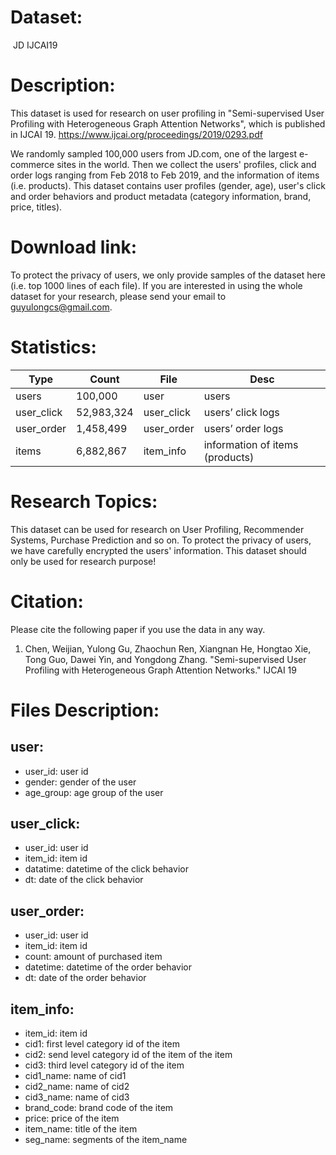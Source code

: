 # Dataset:

​	  JD IJCAI19

# Description:

This dataset is used for research on user profiling in "Semi-supervised User Profiling with Heterogeneous Graph Attention Networks", which is published in IJCAI 19. https://www.ijcai.org/proceedings/2019/0293.pdf

We randomly sampled 100,000 users from JD.com, one of the largest e-commerce sites in the world.
Then we collect the users' profiles, click and order logs ranging from Feb 2018 to Feb 2019, and the information of items (i.e. products).
This dataset contains user profiles (gender, age), user's click and order behaviors and product metadata (category information, brand, price, titles).

# Download link:

To protect the privacy of users, we only provide samples of the dataset here (i.e. top 1000 lines of each file). If you are interested in using the whole dataset for your research, please send your email to guyulongcs@gmail.com.

# Statistics:


| Type       | Count      | File       | Desc                            |
| ---------- | ---------- | ---------- | ------------------------------- |
| users      | 100,000    | user       | users                           |
| user_click | 52,983,324 | user_click | users’ click logs               |
| user_order | 1,458,499  | user_order | users’ order logs               |
| items      | 6,882,867  | item_info  | information of items (products) |

# Research Topics:

This dataset can be used for research on User Profiling, Recommender Systems, Purchase Prediction and so on. To protect the privacy of users, we have carefully encrypted the users' information. This dataset should only be used for research purpose!

# Citation:

Please cite the following paper if you use the data in any way.

1. Chen, Weijian, Yulong Gu, Zhaochun Ren, Xiangnan He, Hongtao Xie, Tong Guo, Dawei Yin, and Yongdong Zhang. "Semi-supervised User Profiling with Heterogeneous Graph Attention Networks." IJCAI 19



# Files Description:

## user:

- user_id: user id
- gender: gender of the user
- age_group: age group of the user

## user_click:

- user_id: user id
- item_id: item id
-  datatime: datetime of the click behavior
- dt: date of the click behavior

## user_order:

- user_id: user id
- item_id: item id
- count: amount of purchased item
- datetime: datetime of the order behavior
- dt: date of the order behavior

## item_info:

- item_id: item id
- cid1: first level category id of the item
- cid2: send level category id of the item of the item
-  cid3: third level category id of the item
- cid1_name: name of cid1
- cid2_name: name of cid2
- cid3_name: name of cid3
-  brand_code: brand code of the item
- price: price of the item
-  item_name: title of the item
- seg_name: segments of the item_name

